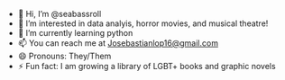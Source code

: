 - 👋 Hi, I’m @seabassroll
- 👀 I’m interested in data analyis, horror movies, and musical theatre!
- 🌱 I’m currently learning python
- 📫 You can reach me at Josebastianlop16@gmail.com
- 😄 Pronouns: They/Them
- ⚡ Fun fact: I am growing a library of LGBT+ books and graphic novels

<!---
seabassroll/seabassroll is a ✨ special ✨ repository because its `README.md` (this file) appears on your GitHub profile.
You can click the Preview link to take a look at your changes.
--->

